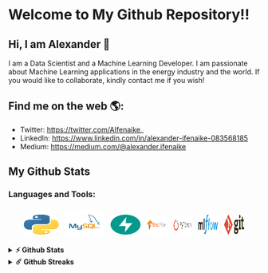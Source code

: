 # Welcome to My Github Repository!!

## Hi, I am Alexander 👋

I am a Data Scientist and a Machine Learning Developer. I am passionate about Machine Learning applications in the energy industry and the world. If you would like to collaborate, kindly contact me if you wish! 

## Find me on the web 🌎:
- Twitter: https://twitter.com/AIfenaike_
- LinkedIn: https://www.linkedin.com/in/alexander-ifenaike-083568185
- Medium: https://medium.com/@alexander.ifenaike


## My Github Stats

<!--
**aifenaike/aifenaike** is a ✨ _special_ ✨ repository because its `README.md` (this file) appears on your GitHub profile.

Here are some ideas to get you started:

- 🌱 I’m currently learning Natural Language Processing
- 👯 I’m looking to collaborate on Machine Learning Projects
-->

### Languages and Tools:


<p align="center">
	<img title="Python" alt="Python" src="https://raw.githubusercontent.com/aifenaike/aifenaike/main/assets/python.svg" width="70" height="40" style="vertical-align:down; margin:4px"/>
	<img title="MySQL" alt="MySQL" src="https://raw.githubusercontent.com/aifenaike/aifenaike/main/assets/mysql (1).svg"  width="80" height="50" style="vertical-align:down; margin:4px"/>
	<img title="FastAPI" alt="FastAPI" src="https://raw.githubusercontent.com/aifenaike/aifenaike/main/assets/fastapi.svg"  width="60" height="40" style="vertical-align:down; margin:4px"/>
	<img title="TensorFlow" alt="TensorFlow" src="https://raw.githubusercontent.com/aifenaike/aifenaike/main/assets/tensorflow.svg" width="40" height="40" style="vertical-align:down; margin:4px"/>
	<img title="Pytorch" alt="Pytorch" src="https://raw.githubusercontent.com/aifenaike/aifenaike/main/assets/pytorch.svg" width="40" height="40" style="vertical-align:down; margin:4px"/>
  <img title="Mlflow" alt="Mlflow" src="https://raw.githubusercontent.com/aifenaike/aifenaike/main/assets/mlflow.svg" width="40" height="40" style="vertical-align:down; margin:4px"/>
  <img title="Git" alt="Git" src="https://raw.githubusercontent.com/aifenaike/aifenaike/main/assets/git.svg" width="40" height="40" style="vertical-align:down; margin:4px"/>
</p>

<details>	
  <summary><b>⚡ Github Stats</b></summary>
  <br />
  <img height="180em" src="https://github-readme-stats.vercel.app/api?username=aifenaike&show_icons=true&hide_border=true&&count_private=true&include_all_commits=true" />
  <img height="180em" src="https://github-readme-stats.vercel.app/api/top-langs/?username=aifenaike&show_icons=true&hide_border=true&layout=compact&langs_count=8"/>
</details>

<details>	
  <summary><b>☄️ Github Streaks</b></summary>

  <br />
  <img height="180em" src="https://github-readme-streak-stats.herokuapp.com/?user=aifenaike&hide_border=true" />
</details>

#
